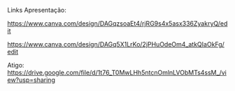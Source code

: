 
Links Apresentação:

https://www.canva.com/design/DAGqzsoaEt4/rjRG9s4x5asx336ZyakryQ/edit

https://www.canva.com/design/DAGq5X1LrKo/2jPHuOdeOm4_atkQIaOkFg/edit

Atigo:
https://drive.google.com/file/d/1t76_T0MwLHh5ntcnOmlnLVObMTs4ssM_/view?usp=sharing
